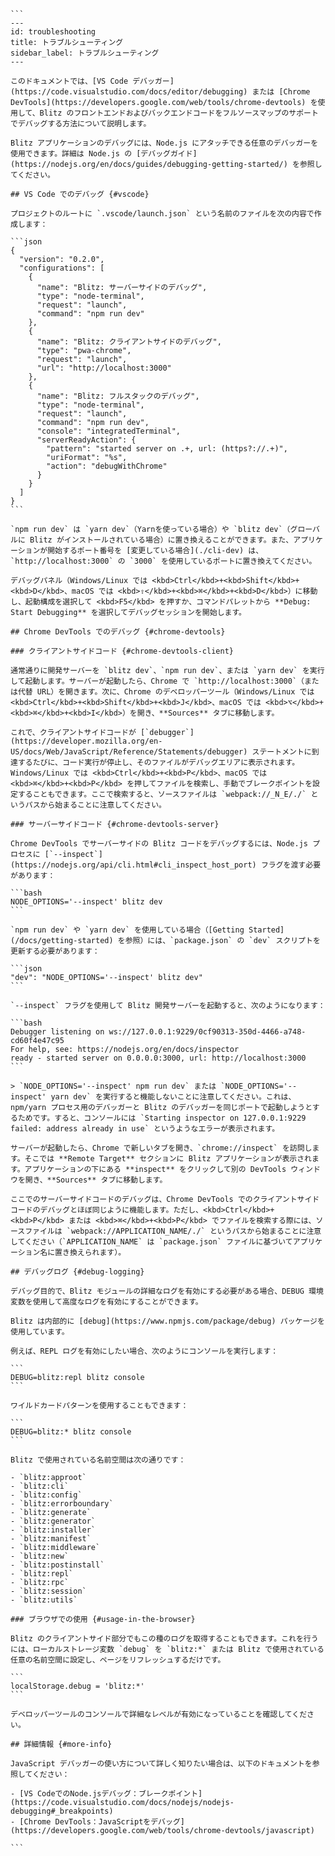     ```
    ---
    id: troubleshooting
    title: トラブルシューティング
    sidebar_label: トラブルシューティング
    ---

    このドキュメントでは、[VS Code デバッガー](https://code.visualstudio.com/docs/editor/debugging) または [Chrome DevTools](https://developers.google.com/web/tools/chrome-devtools) を使用して、Blitz のフロントエンドおよびバックエンドコードをフルソースマップのサポートでデバッグする方法について説明します。

    Blitz アプリケーションのデバッグには、Node.js にアタッチできる任意のデバッガーを使用できます。詳細は Node.js の [デバッグガイド](https://nodejs.org/en/docs/guides/debugging-getting-started/) を参照してください。

    ## VS Code でのデバッグ {#vscode}

    プロジェクトのルートに `.vscode/launch.json` という名前のファイルを次の内容で作成します：

    ```json
    {
      "version": "0.2.0",
      "configurations": [
        {
          "name": "Blitz: サーバーサイドのデバッグ",
          "type": "node-terminal",
          "request": "launch",
          "command": "npm run dev"
        },
        {
          "name": "Blitz: クライアントサイドのデバッグ",
          "type": "pwa-chrome",
          "request": "launch",
          "url": "http://localhost:3000"
        },
        {
          "name": "Blitz: フルスタックのデバッグ",
          "type": "node-terminal",
          "request": "launch",
          "command": "npm run dev",
          "console": "integratedTerminal",
          "serverReadyAction": {
            "pattern": "started server on .+, url: (https?://.+)",
            "uriFormat": "%s",
            "action": "debugWithChrome"
          }
        }
      ]
    }
    ```

    `npm run dev` は `yarn dev`（Yarnを使っている場合）や `blitz dev`（グローバルに Blitz がインストールされている場合）に置き換えることができます。また、アプリケーションが開始するポート番号を [変更している場合](./cli-dev) は、`http://localhost:3000` の `3000` を使用しているポートに置き換えてください。

    デバッグパネル（Windows/Linux では <kbd>Ctrl</kbd>+<kbd>Shift</kbd>+<kbd>D</kbd>、macOS では <kbd>⇧</kbd>+<kbd>⌘</kbd>+<kbd>D</kbd>）に移動し、起動構成を選択して <kbd>F5</kbd> を押すか、コマンドパレットから **Debug: Start Debugging** を選択してデバッグセッションを開始します。

    ## Chrome DevTools でのデバッグ {#chrome-devtools}

    ### クライアントサイドコード {#chrome-devtools-client}

    通常通りに開発サーバーを `blitz dev`、`npm run dev`、または `yarn dev` を実行して起動します。サーバーが起動したら、Chrome で `http://localhost:3000`（または代替 URL）を開きます。次に、Chrome のデベロッパーツール（Windows/Linux では <kbd>Ctrl</kbd>+<kbd>Shift</kbd>+<kbd>J</kbd>、macOS では <kbd>⌥</kbd>+<kbd>⌘</kbd>+<kbd>I</kbd>）を開き、**Sources** タブに移動します。

    これで、クライアントサイドコードが [`debugger`](https://developer.mozilla.org/en-US/docs/Web/JavaScript/Reference/Statements/debugger) ステートメントに到達するたびに、コード実行が停止し、そのファイルがデバッグエリアに表示されます。Windows/Linux では <kbd>Ctrl</kbd>+<kbd>P</kbd>、macOS では <kbd>⌘</kbd>+<kbd>P</kbd> を押してファイルを検索し、手動でブレークポイントを設定することもできます。ここで検索すると、ソースファイルは `webpack://_N_E/./` というパスから始まることに注意してください。

    ### サーバーサイドコード {#chrome-devtools-server}

    Chrome DevTools でサーバーサイドの Blitz コードをデバッグするには、Node.js プロセスに [`--inspect`](https://nodejs.org/api/cli.html#cli_inspect_host_port) フラグを渡す必要があります：

    ```bash
    NODE_OPTIONS='--inspect' blitz dev
    ```

    `npm run dev` や `yarn dev` を使用している場合（[Getting Started](/docs/getting-started) を参照）には、`package.json` の `dev` スクリプトを更新する必要があります：

    ```json
    "dev": "NODE_OPTIONS='--inspect' blitz dev"
    ```

    `--inspect` フラグを使用して Blitz 開発サーバーを起動すると、次のようになります：

    ```bash
    Debugger listening on ws://127.0.0.1:9229/0cf90313-350d-4466-a748-cd60f4e47c95
    For help, see: https://nodejs.org/en/docs/inspector
    ready - started server on 0.0.0.0:3000, url: http://localhost:3000
    ```

    > `NODE_OPTIONS='--inspect' npm run dev` または `NODE_OPTIONS='--inspect' yarn dev` を実行すると機能しないことに注意してください。これは、npm/yarn プロセス用のデバッガーと Blitz のデバッガーを同じポートで起動しようとするためです。すると、コンソールには `Starting inspector on 127.0.0.1:9229 failed: address already in use` というようなエラーが表示されます。

    サーバーが起動したら、Chrome で新しいタブを開き、`chrome://inspect` を訪問します。そこでは **Remote Target** セクションに Blitz アプリケーションが表示されます。アプリケーションの下にある **inspect** をクリックして別の DevTools ウィンドウを開き、**Sources** タブに移動します。

    ここでのサーバーサイドコードのデバッグは、Chrome DevTools でのクライアントサイドコードのデバッグとほぼ同じように機能します。ただし、<kbd>Ctrl</kbd>+<kbd>P</kbd> または <kbd>⌘</kbd>+<kbd>P</kbd> でファイルを検索する際には、ソースファイルは `webpack://APPLICATION_NAME/./` というパスから始まることに注意してください（`APPLICATION_NAME` は `package.json` ファイルに基づいてアプリケーション名に置き換えられます）。

    ## デバッグログ {#debug-logging}

    デバッグ目的で、Blitz モジュールの詳細なログを有効にする必要がある場合、DEBUG 環境変数を使用して高度なログを有効にすることができます。

    Blitz は内部的に [debug](https://www.npmjs.com/package/debug) パッケージを使用しています。

    例えば、REPL ログを有効にしたい場合、次のようにコンソールを実行します：

    ```
    DEBUG=blitz:repl blitz console
    ```

    ワイルドカードパターンを使用することもできます：

    ```
    DEBUG=blitz:* blitz console
    ```

    Blitz で使用されている名前空間は次の通りです：

    - `blitz:approot`
    - `blitz:cli`
    - `blitz:config`
    - `blitz:errorboundary`
    - `blitz:generate`
    - `blitz:generator`
    - `blitz:installer`
    - `blitz:manifest`
    - `blitz:middleware`
    - `blitz:new`
    - `blitz:postinstall`
    - `blitz:repl`
    - `blitz:rpc`
    - `blitz:session`
    - `blitz:utils`

    ### ブラウザでの使用 {#usage-in-the-browser}

    Blitz のクライアントサイド部分でもこの種のログを取得することもできます。これを行うには、ローカルストレージ変数 `debug` を `blitz:*` または Blitz で使用されている任意の名前空間に設定し、ページをリフレッシュするだけです。

    ```
    localStorage.debug = 'blitz:*'
    ```

    デベロッパーツールのコンソールで詳細なレベルが有効になっていることを確認してください。

    ## 詳細情報 {#more-info}

    JavaScript デバッガーの使い方について詳しく知りたい場合は、以下のドキュメントを参照してください：

    - [VS CodeでのNode.jsデバッグ：ブレークポイント](https://code.visualstudio.com/docs/nodejs/nodejs-debugging#_breakpoints)
    - [Chrome DevTools：JavaScriptをデバッグ](https://developers.google.com/web/tools/chrome-devtools/javascript)

    ```
